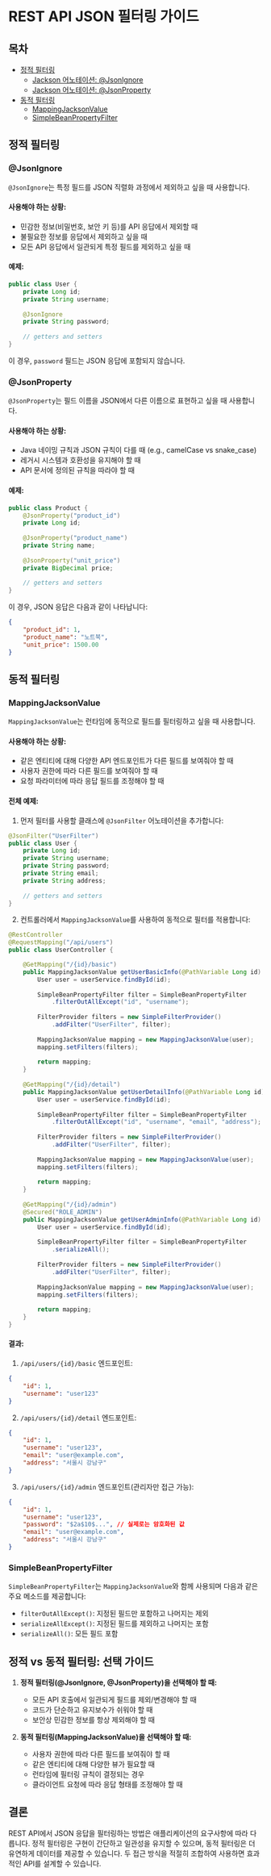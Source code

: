 # REST API JSON 필터링 가이드

## 목차
- [정적 필터링](#정적-필터링)
  - [Jackson 어노테이션: @JsonIgnore](#jsonignore)
  - [Jackson 어노테이션: @JsonProperty](#jsonproperty)
- [동적 필터링](#동적-필터링)
  - [MappingJacksonValue](#mappingjacksonvalue)
  - [SimpleBeanPropertyFilter](#simplebeanpropertyfilter)

## 정적 필터링

### @JsonIgnore

`@JsonIgnore`는 특정 필드를 JSON 직렬화 과정에서 제외하고 싶을 때 사용합니다.

#### 사용해야 하는 상황:
- 민감한 정보(비밀번호, 보안 키 등)를 API 응답에서 제외할 때
- 불필요한 정보를 응답에서 제외하고 싶을 때
- 모든 API 응답에서 일관되게 특정 필드를 제외하고 싶을 때

#### 예제:

```java
public class User {
    private Long id;
    private String username;
    
    @JsonIgnore
    private String password;
    
    // getters and setters
}
```

이 경우, `password` 필드는 JSON 응답에 포함되지 않습니다.

### @JsonProperty

`@JsonProperty`는 필드 이름을 JSON에서 다른 이름으로 표현하고 싶을 때 사용합니다.

#### 사용해야 하는 상황:
- Java 네이밍 규칙과 JSON 규칙이 다를 때 (e.g., camelCase vs snake_case)
- 레거시 시스템과 호환성을 유지해야 할 때
- API 문서에 정의된 규칙을 따라야 할 때

#### 예제:

```java
public class Product {
    @JsonProperty("product_id")
    private Long id;
    
    @JsonProperty("product_name")
    private String name;
    
    @JsonProperty("unit_price")
    private BigDecimal price;
    
    // getters and setters
}
```

이 경우, JSON 응답은 다음과 같이 나타납니다:

```json
{
    "product_id": 1,
    "product_name": "노트북",
    "unit_price": 1500.00
}
```

## 동적 필터링

### MappingJacksonValue

`MappingJacksonValue`는 런타임에 동적으로 필드를 필터링하고 싶을 때 사용합니다.

#### 사용해야 하는 상황:
- 같은 엔티티에 대해 다양한 API 엔드포인트가 다른 필드를 보여줘야 할 때
- 사용자 권한에 따라 다른 필드를 보여줘야 할 때
- 요청 파라미터에 따라 응답 필드를 조정해야 할 때

#### 전체 예제:

1. 먼저 필터를 사용할 클래스에 `@JsonFilter` 어노테이션을 추가합니다:

```java
@JsonFilter("UserFilter")
public class User {
    private Long id;
    private String username;
    private String password;
    private String email;
    private String address;
    
    // getters and setters
}
```

2. 컨트롤러에서 `MappingJacksonValue`를 사용하여 동적으로 필터를 적용합니다:

```java
@RestController
@RequestMapping("/api/users")
public class UserController {

    @GetMapping("/{id}/basic")
    public MappingJacksonValue getUserBasicInfo(@PathVariable Long id) {
        User user = userService.findById(id);
        
        SimpleBeanPropertyFilter filter = SimpleBeanPropertyFilter
            .filterOutAllExcept("id", "username");
            
        FilterProvider filters = new SimpleFilterProvider()
            .addFilter("UserFilter", filter);
            
        MappingJacksonValue mapping = new MappingJacksonValue(user);
        mapping.setFilters(filters);
        
        return mapping;
    }
    
    @GetMapping("/{id}/detail")
    public MappingJacksonValue getUserDetailInfo(@PathVariable Long id) {
        User user = userService.findById(id);
        
        SimpleBeanPropertyFilter filter = SimpleBeanPropertyFilter
            .filterOutAllExcept("id", "username", "email", "address");
            
        FilterProvider filters = new SimpleFilterProvider()
            .addFilter("UserFilter", filter);
            
        MappingJacksonValue mapping = new MappingJacksonValue(user);
        mapping.setFilters(filters);
        
        return mapping;
    }
    
    @GetMapping("/{id}/admin")
    @Secured("ROLE_ADMIN")
    public MappingJacksonValue getUserAdminInfo(@PathVariable Long id) {
        User user = userService.findById(id);
        
        SimpleBeanPropertyFilter filter = SimpleBeanPropertyFilter
            .serializeAll();
            
        FilterProvider filters = new SimpleFilterProvider()
            .addFilter("UserFilter", filter);
            
        MappingJacksonValue mapping = new MappingJacksonValue(user);
        mapping.setFilters(filters);
        
        return mapping;
    }
}
```

#### 결과:

1. `/api/users/{id}/basic` 엔드포인트:
```json
{
    "id": 1,
    "username": "user123"
}
```

2. `/api/users/{id}/detail` 엔드포인트:
```json
{
    "id": 1,
    "username": "user123",
    "email": "user@example.com",
    "address": "서울시 강남구"
}
```

3. `/api/users/{id}/admin` 엔드포인트(관리자만 접근 가능):
```json
{
    "id": 1,
    "username": "user123",
    "password": "$2a$10$...", // 실제로는 암호화된 값
    "email": "user@example.com",
    "address": "서울시 강남구"
}
```

### SimpleBeanPropertyFilter

`SimpleBeanPropertyFilter`는 `MappingJacksonValue`와 함께 사용되며 다음과 같은 주요 메소드를 제공합니다:

- `filterOutAllExcept()`: 지정된 필드만 포함하고 나머지는 제외
- `serializeAllExcept()`: 지정된 필드를 제외하고 나머지는 포함
- `serializeAll()`: 모든 필드 포함

## 정적 vs 동적 필터링: 선택 가이드

1. **정적 필터링(@JsonIgnore, @JsonProperty)을 선택해야 할 때:**
   - 모든 API 호출에서 일관되게 필드를 제외/변경해야 할 때
   - 코드가 단순하고 유지보수가 쉬워야 할 때
   - 보안상 민감한 정보를 항상 제외해야 할 때

2. **동적 필터링(MappingJacksonValue)을 선택해야 할 때:**
   - 사용자 권한에 따라 다른 필드를 보여줘야 할 때
   - 같은 엔티티에 대해 다양한 뷰가 필요할 때
   - 런타임에 필터링 규칙이 결정되는 경우
   - 클라이언트 요청에 따라 응답 형태를 조정해야 할 때

## 결론

REST API에서 JSON 응답을 필터링하는 방법은 애플리케이션의 요구사항에 따라 다릅니다. 정적 필터링은 구현이 간단하고 일관성을 유지할 수 있으며, 동적 필터링은 더 유연하게 데이터를 제공할 수 있습니다. 두 접근 방식을 적절히 조합하여 사용하면 효과적인 API를 설계할 수 있습니다.
